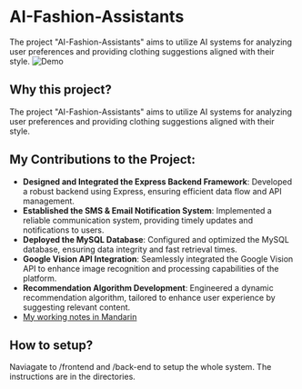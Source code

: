 # AI-Fashion-Assistants 
The project "AI-Fashion-Assistants" aims to utilize AI systems for analyzing user preferences and providing clothing suggestions aligned with their style.
![Demo](./demo.gif)


## Why this project?
The project "AI-Fashion-Assistants" aims to utilize AI systems for analyzing user preferences and providing clothing suggestions aligned with their style.

## My Contributions to the Project:
- **Designed and Integrated the Express Backend Framework**: Developed a robust backend using Express, ensuring efficient data flow and API management.
- **Established the SMS & Email Notification System**: Implemented a reliable communication system, providing timely updates and notifications to users.
- **Deployed the MySQL Database**: Configured and optimized the MySQL database, ensuring data integrity and fast retrieval times.
- **Google Vision API Integration**: Seamlessly integrated the Google Vision API to enhance image recognition and processing capabilities of the platform.
- **Recommendation Algorithm Development**: Engineered a dynamic recommendation algorithm, tailored to enhance user experience by suggesting relevant content.
- [My working notes in Mandarin](https://hackmd.io/ltKybsAsREWgua7zq238qg)

## How to setup?
Naviagate to /frontend and /back-end to setup the whole system. The instructions are in the directories.
